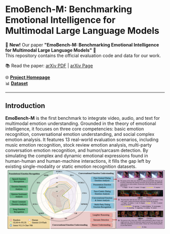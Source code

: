 # EmoBench-M: Benchmarking Emotional Intelligence for Multimodal Large Language Models

🚀 **New!** Our paper **"EmoBench-M: Benchmarking Emotional Intelligence for Multimodal Large Language Models"** 🎉  
This repository contains the official evaluation code and data for our work.


📚 Read the paper: [arXiv PDF](https://arxiv.org/pdf/2502.04424) | [arXiv Page](https://arxiv.org/abs/2502.04424)

🌐 [**Project Homepage**](https://emo-gml.github.io/)  
📊 [**Dataset**](https://drive.google.com/file/d/16MAChQR2ASjL_gk24bGVnBxlV3ukoVoh/view)

---

## Introduction
<b>EmoBench-M</b> is the first benchmark to integrate video, audio, and text for multimodal emotion understanding. Grounded in the theory of emotional intelligence, it focuses on three core competencies: basic emotion recognition, conversational emotion understanding, and social complex emotion analysis. It features 13 real-world evaluation scenarios, including music emotion recognition, stock review emotion analysis, multi-party conversation emotion recognition, and humor/sarcasm detection. By simulating the complex and dynamic emotional expressions found in human-human and human-machine interactions, it fills the gap left by existing single-modality or static emotion recognition datasets.
![Alt text](images/intro_1.png)
